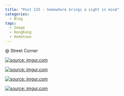```yaml
---
title: "Post 125 - Somewhere brings a sight in mind"
categories:
  - Blog
tags:
  - Image
  - HongKong
  - Hometown
---
```


@ Street Corner

<a href="https://imgur.com/ojXkWqy"><img src="https://i.imgur.com/ojXkWqy.jpg" title="source: imgur.com" /></a>

<a href="https://imgur.com/rKRFAEV"><img src="https://i.imgur.com/rKRFAEV.png" title="source: imgur.com" /></a>

<a href="https://imgur.com/IN0KPmJ"><img src="https://i.imgur.com/IN0KPmJ.png" title="source: imgur.com" /></a>

<a href="https://imgur.com/MNlJLVY"><img src="https://i.imgur.com/MNlJLVY.jpg" title="source: imgur.com" /></a>

<script src="https://utteranc.es/client.js"
        repo="serendipityinlife/serendipityinlife.github.io"
        issue-term="pathname"
        theme="github-light"
        crossorigin="anonymous"
        async>
</script>
